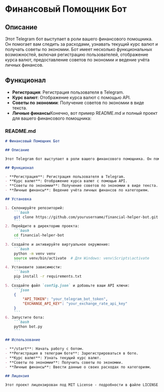 # Финансовый Помощник Бот

## Описание

Этот Telegram бот выступает в роли вашего финансового помощника. Он помогает вам следить за расходами, узнавать текущий курс валют и получать советы по экономии. Бот имеет несколько функциональных возможностей, включая регистрацию пользователей, отображение курса валют, предоставление советов по экономии и ведение учёта личных финансов.

## Функционал

- **Регистрация**: Регистрация пользователя в Telegram.
- **Курс валют**: Отображение курса валют с помощью API.
- **Советы по экономии**: Получение советов по экономии в виде текста.
- **Личные финансы**Конечно, вот пример README.md и полный проект для вашего финансового помощника:

### README.md

```markdown
# Финансовый Помощник Бот

## Описание

Этот Telegram бот выступает в роли вашего финансового помощника. Он помогает вам следить за расходами, узнавать текущий курс валют и получать советы по экономии. Бот имеет несколько функциональных возможностей, включая регистрацию пользователей, отображение курса валют, предоставление советов по экономии и ведение учёта личных финансов.

## Функционал

- **Регистрация**: Регистрация пользователя в Telegram.
- **Курс валют**: Отображение курса валют с помощью API.
- **Советы по экономии**: Получение советов по экономии в виде текста.
- **Личные финансы**: Ведение учёта личных финансов по категориям.

## Установка

1. Склонируйте репозиторий:
    ```bash
    git clone https://github.com/yourusername/financial-helper-bot.git
    ```
2. Перейдите в директорию проекта:
    ```bash
    cd financial-helper-bot
    ```
3. Создайте и активируйте виртуальное окружение:
    ```bash
    python -m venv venv
    source venv/bin/activate  # Для Windows: venv\Scripts\activate
    ```
4. Установите зависимости:
    ```bash
    pip install -r requirements.txt
    ```
5. Создайте файл `config.json` и добавьте ваши API ключи:
    ```json
    {
        "API_TOKEN": "your_telegram_bot_token",
        "EXCHANGE_API_KEY": "your_exchange_rate_api_key"
    }
    ```
6. Запустите бота:
    ```bash
    python bot.py
    ```

## Использование

- **/start**: Начать работу с ботом.
- **Регистрация в телеграм боте**: Зарегистрироваться в боте.
- **Курс валют**: Узнать текущий курс валют.
- **Советы по экономии**: Получить советы по экономии.
- **Личные финансы**: Ввести данные о своих расходах по категориям.

## Лицензия

Этот проект лицензирован под MIT License - подробности в файле LICENSE.
